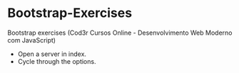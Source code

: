 # Bootstrap-Exercises
Bootstrap exercises (Cod3r Cursos Online - Desenvolvimento Web Moderno com JavaScript)

- Open a server in index.
- Cycle through the options.